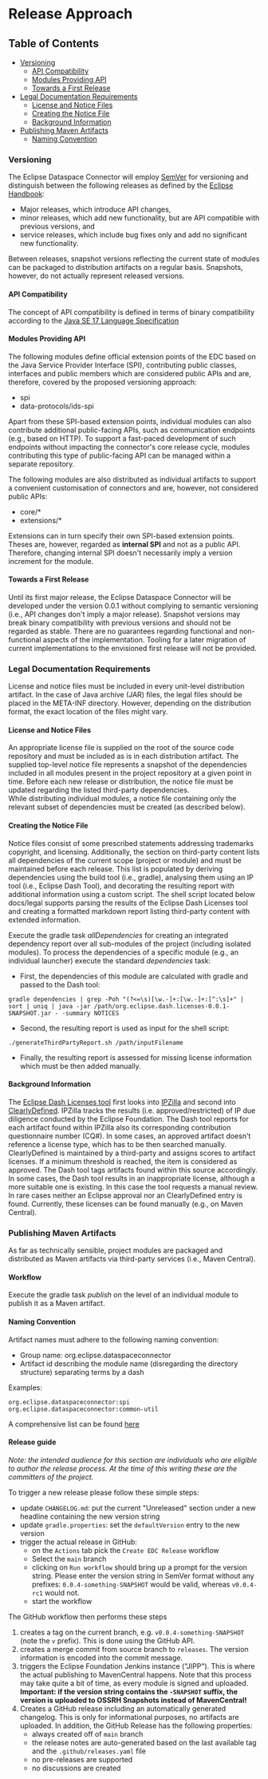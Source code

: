 Release Approach
================

## Table of Contents

* [Versioning](#versioning)
    * [API Compatibility](#api-compatibility)
    * [Modules Providing API](#modules-providing-api)
    * [Towards a First Release](#towards-a-first-release)
* [Legal Documentation Requirements](#legal-documentation-requirements)
    * [License and Notice Files](#license-and-notice-files)
    * [Creating the Notice File](#creating-the-notice-file)
    * [Background Information](#background-information)
* [Publishing Maven Artifacts](#publishing-maven-artifacts)
    * [Naming Convention](#naming-convention)

### Versioning

The Eclipse Dataspace Connector will employ [SemVer](https://semver.org) for versioning and distinguish between the
following releases as defined by the [Eclipse Handbook](https://www.eclipse.org/projects/handbook/#release):

- Major releases, which introduce API changes,
- minor releases, which add new functionality, but are API compatible with previous versions, and
- service releases, which include bug fixes only and add no significant new functionality.

Between releases, snapshot versions reflecting the current state of modules can be packaged to distribution artifacts on
a regular basis. Snapshots, however, do not actually represent released versions.

#### API Compatibility

The concept of API compatibility is defined in terms of binary compatibility according to
the [Java SE 17 Language Specification](https://docs.oracle.com/javase/specs/jls/se17/html/jls-13.html)

#### Modules Providing API

The following modules define official extension points of the EDC based on the Java Service Provider Interface (SPI),
contributing public classes, interfaces and public members which are considered public APIs and are, therefore, covered
by the proposed versioning approach:

- spi
- data-protocols/ids-spi

Apart from these SPI-based extension points, individual modules can also contribute additional public-facing APIs, such
as communication endpoints (e.g., based on HTTP). To support a fast-paced development of such endpoints without
impacting the connector's core release cycle, modules contributing this type of public-facing API can be managed within
a separate repository.

The following modules are also distributed as individual artifacts to support a convenient customisation of connectors
and are, however, not considered public APIs:

- core/*
- extensions/*

Extensions can in turn specify their own SPI-based extension points. Theses are, however, regarded as **internal SPI**
and not as a public API. Therefore, changing internal SPI doesn't necessarily imply a version increment for the module.

#### Towards a First Release

Until its first major release, the Eclipse Dataspace Connector will be developed under the version 0.0.1 without
complying to semantic versioning (i.e., API changes don't imply a major release). Snapshot versions may break binary
compatibility with previous versions and should not be regarded as stable. There are no guarantees regarding functional
and non-functional aspects of the implementation. Tooling for a later migration of current implementations to the
envisioned first release will not be provided.

### Legal Documentation Requirements

License and notice files must be included in every unit-level distribution artifact. In the case of Java archive (JAR)
files, the legal files should be placed in the META-INF directory. However, depending on the distribution format, the
exact location of the files might vary.

#### License and Notice Files

An appropriate license file is supplied on the root of the source code repository and must be included as is in each
distribution artifact. The supplied top-level notice file represents a snapshot of the dependencies included in all
modules present in the project repository at a given point in time. Before each new release or distribution, the notice
file must be updated regarding the listed third-party dependencies.  
While distributing individual modules, a notice file containing only the relevant subset of dependencies must be
created (as described below).

#### Creating the Notice File

Notice files consist of some prescribed statements addressing trademarks copyright, and licensing. Additionally, the
section on third-party content lists all dependencies of the current scope (project or module) and must be maintained
before each release. This list is populated by deriving dependencies using the build tool (i.e., gradle), analysing them
using an IP tool (i.e., Eclipse Dash Tool), and decorating the resulting report with additional information using a
custom script. The shell script located below docs/legal supports parsing the results of the Eclipse Dash Licenses tool
and creating a formatted markdown report listing third-party content with extended information.

Execute the gradle task *allDependencies* for creating an integrated dependency report over all sub-modules of the
project (including isolated modules). To process the dependencies of a specific module (e.g., an individual launcher)
execute the standard *dependencies* task:

- First, the dependencies of this module are calculated with gradle and passed to the Dash tool:

```
gradle dependencies | grep -Poh "(?<=\s)[\w.-]+:[\w.-]+:[^:\s]+" | sort | uniq | java -jar /path/org.eclipse.dash.licenses-0.0.1-SNAPSHOT.jar - -summary NOTICES
```

- Second, the resulting report is used as input for the shell script:

```
./generateThirdPartyReport.sh /path/inputFilename
```

- Finally, the resulting report is assessed for missing license information which must be then added manually.

#### Background Information

The [Eclipse Dash Licenses tool](https://github.com/eclipse/dash-licenses) first looks
into [IPZilla](https://dev.eclipse.org/ipzilla) and second into [ClearlyDefined](https://clearlydefined.io). IPZilla
tracks the results (i.e. approved/restricted) of IP due diligence conducted by the Eclipse Foundation. The Dash tool
reports for each artifact found within IPZilla also its corresponding contribution questionnaire number (CQ#). In some
cases, an approved artifact doesn't reference a license type, which has to be then searched manually. ClearlyDefined is
maintained by a third-party and assigns scores to artifact licenses. If a minimum threshold is reached, the item is
considered as approved. The Dash tool tags artifacts found within this source accordingly. In some cases, the Dash tool
results in an inappropriate license, although a more suitable one is existing. In this case the tool requests a manual
review. In rare cases neither an Eclipse approval nor an ClearlyDefined entry is found. Currently, these licenses can be
found manually (e.g., on Maven Central).

### Publishing Maven Artifacts

As far as technically sensible, project modules are packaged and distributed as Maven artifacts via third-party
services (i.e., Maven Central).

#### Workflow

Execute the gradle task *publish* on the level of an individual module to publish it as a Maven artifact.

#### Naming Convention

Artifact names must adhere to the following naming convention:

- Group name: org.eclipse.dataspaceconnector
- Artifact id describing the module name (disregarding the directory structure) separating terms by a dash

Examples:

```
org.eclipse.dataspaceconnector:spi
org.eclipse.dataspaceconnector:common-util
```

A comprehensive list can be found [here](modules.md)

#### Release guide

_Note: the intended audience for this section are individuals who are eligible to author the release process. At the
time of this writing these are the committers of the project._

To trigger a new release please follow these simple steps:

- update `CHANGELOG.md`: put the current "Unreleased" section under a new headline containing the new version string
- update `gradle.properties`: set the `defaultVersion` entry to the new version
- trigger the actual release in GitHub:
    - on the `Actions` tab pick the `Create EDC Release` workflow
    - Select the `main` branch
    - clicking on `Run workflow` should bring up a prompt for the version string. Please enter the version string in
      SemVer format without any prefixes: `0.0.4-something-SNAPSHOT` would be valid, whereas `v0.0.4-rc1` would not.
    - start the workflow

The GitHub workflow then performs these steps

1. creates a tag on the current branch, e.g. `v0.0.4-something-SNAPSHOT` (note the `v` prefix). This is done using the
   GitHub API.
2. creates a merge commit from source branch to `releases`. The version information is encoded into the commit message.
3. triggers the Eclipse Foundation Jenkins instance ("JIPP"). This is where the actual publishing to MavenCentral
   happens. Note that this process may take quite a bit of time, as every module is signed and uploaded. **Important: if
   the version string contains the `-SNAPSHOT` suffix, the version is uploaded to OSSRH Snapshots instead of
   MavenCentral!**
4. Creates a GitHub release including an automatically generated changelog. This is only for informational purposes, no
   artifacts are uploaded. In addition, the GitHub Release has the following properties:
    - always created off of `main` branch
    - the release notes are auto-generated based on the last available tag and the `.github/releases.yaml` file
    - no pre-releases are supported
    - no discussions are created